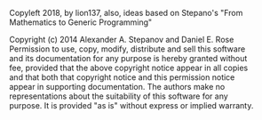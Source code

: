 Copyleft 2018, by lion137, also, ideas based on  Stepano's "From Mathematics to Generic Programming"         

Copyright (c) 2014 Alexander A. Stepanov and Daniel E. Rose    
Permission to use, copy, modify, distribute and sell this software    
and its documentation for any purpose is hereby granted without    
fee, provided that the above copyright notice appear in all copies    
and that both that copyright notice and this permission notice    
appear in supporting documentation. The authors make no    
representations about the suitability of this software for any    
purpose. It is provided "as is" without express or implied warranty.    

